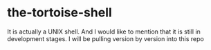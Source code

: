 # the-tortoise-shell
It is actually a UNIX shell. And I would like to mention that it is still in development stages. I will be pulling version by version into this repo
